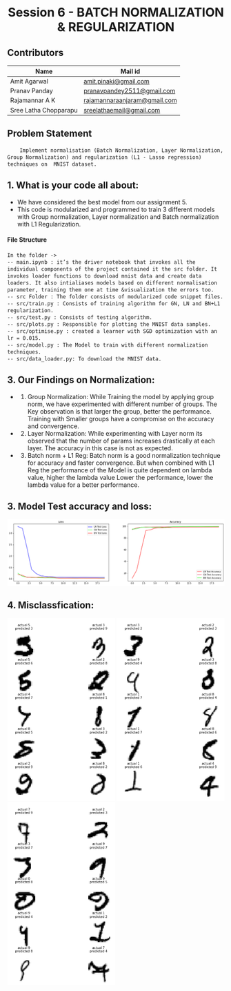 
<br/>
<h1 align="center">Session 6 - BATCH NORMALIZATION & REGULARIZATION
<br/>

<!-- toc -->
## Contributors

| <centre>Name</centre> | <centre>Mail id</centre> | 
| ------------ | ------------- |
| <centre>Amit Agarwal</centre>         | <centre>amit.pinaki@gmail.com</centre>    |
| <centre>Pranav Panday</centre>         | <centre>pranavpandey2511@gmail.com</centre>    |
| <centre>Rajamannar A K</centre>         | <centre>rajamannaraanjaram@gmail.com</centre>    |
| <centre>Sree Latha Chopparapu</centre>         | <centre>sreelathaemail@gmail.com</centre>    |

<!-- toc -->


## Problem Statement
        Implement normalisation (Batch Normalization, Layer Normalization, Group Normalization) and regularization (L1 - Lasso regression) techniques on  MNIST dataset.

## 1. What is your code all about:
- We have considered the best model from our assignment 5. 
- This code is modularized and programmed to train 3 different models with Group normalization, Layer normalization and Batch normalization with L1 Regularization. 

#### File Structure

```
In the folder ->
-- main.ipynb : it’s the driver notebook that invokes all the individual components of the project contained it the src folder. It invokes loader functions to download mnist data and create data loaders. It also intialiases models based on different normalisation parameter, training them one at time &visualization the errors too.
-- src Folder : The folder consists of modularized code snippet files.
-- src/train.py : Consists of training algorithm for GN, LN and BN+L1 regularization.
-- src/test.py : Consists of testing algorithm.
-- src/plots.py : Responsible for plotting the MNIST data samples.
-- src/optimise.py : created a learner with SGD optimization with an lr = 0.015.
-- src/model.py : The Model to train with different normalization techniques.
-- src/data_loader.py: To download the MNIST data.

```
## 3. Our Findings on Normalization:
- 1. Group Normalization: 
        While Training the model by applying group norm, we have experimented with different number of groups. 
        The Key observation is that larger the group, better the performance.
        Training with Smaller groups have a compromise on the accuracy and convergence.
- 2. Layer Normalization: 
        While experimenting with Layer norm its observed that the number of params increases drastically at each layer.
        The accuracy in this case is not as expected. 
- 3. Batch norm + L1 Reg: 
        Batch norm is a good normalization technique for accuracy and faster convergence. 
        But when combined with L1 Reg the performance of the Model is quite dependent on lambda value, higher the lambda value Lower the performance, lower the lambda value for a better performance.

## 3. Model Test accuracy and loss:
<p align="center">
  <img src="./images/loss1.png" width="1000" title="hover text">
</p>

## 4. Misclassfication:

<p float="left">
  <img src="./images/bn_misclass.png" width="250" />
  <img src="./images/ln_misclass.png" width="250" /> 
  <img src="./images/gn_misclass.png" width="250" />
</p>
